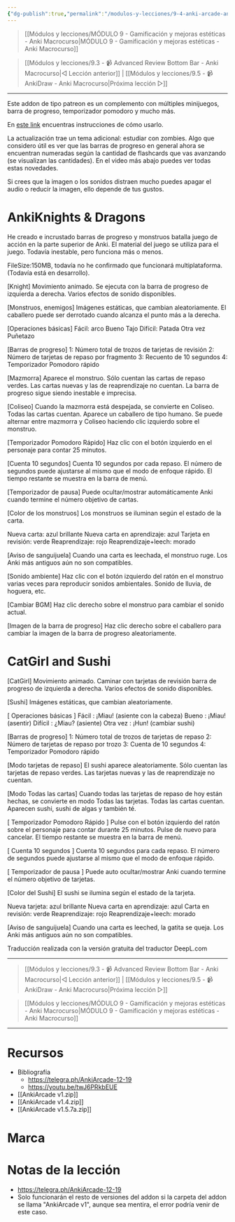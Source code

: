 ```yaml
---
{"dg-publish":true,"permalink":"/modulos-y-lecciones/9-4-anki-arcade-anki-macrocurso/","noteIcon":""}
---
```



> [[Módulos y lecciones/MÓDULO 9 - Gamificación y mejoras estéticas - Anki Macrocurso\|MÓDULO 9 - Gamificación y mejoras estéticas - Anki Macrocurso]]

> [[Módulos y lecciones/9.3 - 📹 Advanced Review Bottom Bar - Anki Macrocurso\|◁ Lección anterior]] | [[Módulos y lecciones/9.5 - 📹 AnkiDraw - Anki Macrocurso\|Próxima lección ▷]]

---

Este addon de tipo patreon es un complemento con múltiples minijuegos, barra de progreso, temporizador pomodoro y mucho más. 

En [este link](https://telegra.ph/AnkiArcade-12-19) encuentras instrucciones de cómo usarlo.

La actualización trae un tema adicional: estudiar con zombies. Algo que considero útil es ver que las barras de progreso en general ahora se encuentran numeradas según la cantidad de flashcards que vas avanzando (se visualizan las cantidades). En el video más abajo puedes ver todas estas novedades.

Si crees que la imagen o los sonidos distraen mucho puedes apagar el audio o reducir la imagen, ello depende de tus gustos.

# AnkiKnights & Dragons
He creado e incrustado barras de progreso y monstruos batalla juego de acción en la parte superior de Anki. El material del juego se utiliza para el juego. Todavía inestable, pero funciona más o menos.

FileSize:150MB, todavía no he confirmado que funcionará multiplataforma. (Todavía está en desarrollo).

[Knight]
Movimiento animado. Se ejecuta con la barra de progreso de izquierda a derecha. Varios efectos de sonido disponibles.

[Monstruos, enemigos]
Imágenes estáticas, que cambian aleatoriamente. El caballero puede ser derrotado cuando alcanza el punto más a la derecha.

[Operaciones básicas]
Fácil: arco
Bueno Tajo
Difícil: Patada
Otra vez Puñetazo

[Barras de progreso]
1: Número total de trozos de tarjetas de revisión
2: Número de tarjetas de repaso por fragmento
3: Recuento de 10 segundos
4: Temporizador Pomodoro rápido

[Mazmorra]
Aparece el monstruo. Sólo cuentan las cartas de repaso verdes. Las cartas nuevas y las de reaprendizaje no cuentan. La barra de progreso sigue siendo inestable e imprecisa.

[Coliseo]
Cuando la mazmorra está despejada, se convierte en Coliseo. Todas las cartas cuentan. Aparece un caballero de tipo humano. Se puede alternar entre mazmorra y Coliseo haciendo clic izquierdo sobre el monstruo.

[Temporizador Pomodoro Rápido]
Haz clic con el botón izquierdo en el personaje para contar 25 minutos.

[Cuenta 10 segundos]
Cuenta 10 segundos por cada repaso. El número de segundos puede ajustarse al mismo que el modo de enfoque rápido. El tiempo restante se muestra en la barra de menú.

[Temporizador de pausa]
Puede ocultar/mostrar automáticamente Anki cuando termine el número objetivo de cartas.

[Color de los monstruos]
Los monstruos se iluminan según el estado de la carta.

Nueva carta: azul brillante
Nueva carta en aprendizaje: azul
Tarjeta en revisión: verde
Reaprendizaje: rojo
Reaprendizaje+leech: morado

[Aviso de sanguijuela]
Cuando una carta es leechada, el monstruo ruge. Los Anki más antiguos aún no son compatibles.

[Sonido ambiente]
Haz clic con el botón izquierdo del ratón en el monstruo varias veces para reproducir sonidos ambientales. Sonido de lluvia, de hoguera, etc.

[Cambiar BGM]
Haz clic derecho sobre el monstruo para cambiar el sonido actual.

[Imagen de la barra de progreso]
Haz clic derecho sobre el caballero para cambiar la imagen de la barra de progreso aleatoriamente.

# CatGirl and Sushi
[CatGirl]
Movimiento animado. Caminar con tarjetas de revisión barra de progreso de izquierda a derecha. Varios efectos de sonido disponibles.

[Sushi]
Imágenes estáticas, que cambian aleatoriamente. 

[ Operaciones básicas ]
Fácil : ¡Miau! (asiente con la cabeza)
Bueno : ¡Miau! (asentir)
Difícil : ¿Miau? (asiente)
Otra vez : ¡Hun! (cambiar sushi)

[Barras de progreso]
1: Número total de trozos de tarjetas de repaso
2: Número de tarjetas de repaso por trozo
3: Cuenta de 10 segundos
4: Temporizador Pomodoro rápido

[Modo tarjetas de repaso]
El sushi aparece aleatoriamente. Sólo cuentan las tarjetas de repaso verdes. Las tarjetas nuevas y las de reaprendizaje no cuentan. 

[Modo Todas las cartas]
Cuando todas las tarjetas de repaso de hoy están hechas, se convierte en modo Todas las tarjetas. Todas las cartas cuentan. Aparecen sushi, sushi de algas y también té.

[ Temporizador Pomodoro Rápido ]
Pulse con el botón izquierdo del ratón sobre el personaje para contar durante 25 minutos. Pulse de nuevo para cancelar. El tiempo restante se muestra en la barra de menú.

[ Cuenta 10 segundos ]
Cuenta 10 segundos para cada repaso. El número de segundos puede ajustarse al mismo que el modo de enfoque rápido. 

[ Temporizador de pausa ]
Puede auto ocultar/mostrar Anki cuando termine el número objetivo de tarjetas. 

[Color del Sushi]
El sushi se ilumina según el estado de la tarjeta.

Nueva tarjeta: azul brillante
Nueva carta en aprendizaje: azul
Carta en revisión: verde
Reaprendizaje: rojo
Reaprendizaje+leech: morado

[Aviso de sanguijuela]
Cuando una carta es leeched, la gatita se queja. Los Anki más antiguos aún no son compatibles.


Traducción realizada con la versión gratuita del traductor DeepL.com


---

> [[Módulos y lecciones/9.3 - 📹 Advanced Review Bottom Bar - Anki Macrocurso\|◁ Lección anterior]] | [[Módulos y lecciones/9.5 - 📹 AnkiDraw - Anki Macrocurso\|Próxima lección ▷]]

> [[Módulos y lecciones/MÓDULO 9 - Gamificación y mejoras estéticas - Anki Macrocurso\|MÓDULO 9 - Gamificación y mejoras estéticas - Anki Macrocurso]]

---

# Recursos
- Bibliografía
	- https://telegra.ph/AnkiArcade-12-19
	- https://youtu.be/twJ6PRkbEUE
- [[AnkiArcade v1.zip]]
- [[AnkiArcade v1.4.zip]]
- [[AnkiArcade v1.5.7a.zip]]

# Marca

# Notas de la lección
- https://telegra.ph/AnkiArcade-12-19
- Solo funcionarán el resto de versiones del addon si la carpeta del addon se llama "AnkiArcade v1", aunque sea mentira, el error podría venir de este caso.